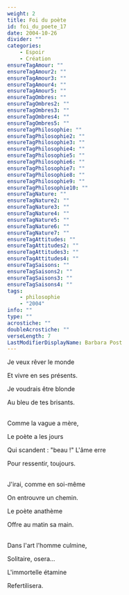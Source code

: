 ```yaml
---
weight: 2
title: Foi du poète
id: foi_du_poete_17
date: 2004-10-26
divider: ""
categories:
    - Espoir
    - Création
ensureTagAmour: ""
ensureTagAmour2: ""
ensureTagAmour3: ""
ensureTagAmour4: ""
ensureTagAmour5: ""
ensureTagOmbres: ""
ensureTagOmbres2: ""
ensureTagOmbres3: ""
ensureTagOmbres4: ""
ensureTagOmbres5: ""
ensureTagPhilosophie: ""
ensureTagPhilosophie2: ""
ensureTagPhilosophie3: ""
ensureTagPhilosophie4: ""
ensureTagPhilosophie5: ""
ensureTagPhilosophie6: ""
ensureTagPhilosophie7: ""
ensureTagPhilosophie8: ""
ensureTagPhilosophie9: ""
ensureTagPhilosophie10: ""
ensureTagNature: ""
ensureTagNature2: ""
ensureTagNature3: ""
ensureTagNature4: ""
ensureTagNature5: ""
ensureTagNature6: ""
ensureTagNature7: ""
ensureTagAttitudes: ""
ensureTagAttitudes2: ""
ensureTagAttitudes3: ""
ensureTagAttitudes4: ""
ensureTagSaisons: ""
ensureTagSaisons2: ""
ensureTagSaisons3: ""
ensureTagSaisons4: ""
tags:
    - philosophie
    - "2004"
info: ""
type: ""
acrostiche: ""
doubleAcrostiche: ""
verseLength: 7
LastModifierDisplayName: Barbara Post
---
```

Je veux rêver le monde

Et vivre en ses présents.

Je voudrais être blonde

Au bleu de tes brisants.

\
Comme la vague a mère,

Le poète a les jours

Qui scandent : "beau !" L'âme erre

Pour ressentir, toujours.

\
J'irai, comme en soi-même

On entrouvre un chemin.

Le poète anathème

Offre au matin sa main.

\
Dans l'art l'homme culmine,

Solitaire, osera...

L'immortelle étamine

Refertilisera.
